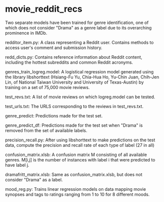 # movie_reddit_recs

Two separate models have been trained for genre identification, one of which does not consider "Drama" as a genre label due to its overarching prominence in IMDb.

redditor_item.py: A class representing a Reddit user. Contains methods to access user's comment and submission history.

redd_dicts.py: Contains reference information about Reddit content, including the hottest subreddits and common Reddit acronyms.

genres_train_logreg.model: A logistical regression model generated using the library libshorttext (Hsiang-Fu Yu, Chia-Hua Ho, Yu-Chin Juan, 
Chih-Jen Lin, of National Taiwan University and University of Texas-Austin) by training on a set of 75,000 movie reviews.

test_revs.txt: A list of movie reviews on which logreg.model can be tested.

test_urls.txt: The URLS corresponding to the reviews in test_revs.txt.

genre_predict: Predictions made for the test set.

genre_predict_df: Predictions made for the test set when "Drama" is removed from the set of available labels. 

precision_recall.py: After using libshorttext to make predictions on the test data, compute the precision and recall rate of each type of label (27 in all)

confusion_matrix.xlsb: A confusion matrix M consisting of all available genres. M[i,j] is the number of instances with label i that were predicted to have label j. 

dramafritt_matrix.xlsb: Same as confusion_matrix.xlsb, but does not consider "Drama" as a label.

mood_reg.py: Trains linear regression models on data mapping movie synopses and tags to ratings ranging from 1 to 10 for 8 different moods. 
